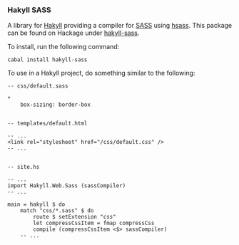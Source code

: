 ### Hakyll SASS ###
A library for [Hakyll](http://jaspervdj.be/hakyll/) providing a compiler for
[SASS](http://sass-lang.com/) using
[hsass](http://hackage.haskell.org/package/hsass). This package can be found on
Hackage under [hakyll-sass](https://hackage.haskell.org/package/hakyll-sass).

To install, run the following command:

    cabal install hakyll-sass

To use in a Hakyll project, do something similar to the following:

    -- css/default.sass

    *
        box-sizing: border-box


    -- templates/default.html

    -- ...
    <link rel="stylesheet" href="/css/default.css" />
    -- ...


    -- site.hs

    -- ...
    import Hakyll.Web.Sass (sassCompiler)
    -- ...

    main = hakyll $ do
        match "css/*.sass" $ do
            route $ setExtension "css"
            let compressCssItem = fmap compressCss
            compile (compressCssItem <$> sassCompiler)
        -- ...
